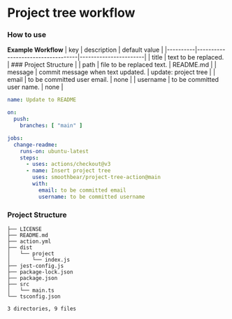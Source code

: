 # Project tree workflow

### How to use
**Example Workflow**
| key      | description                       | default value         |
|----------|-----------------------------------|-----------------------|
| title    | text to be replaced.              | ### Project Structure |
| path     | file to be replaced text.         | README.md             |
| message  | commit message when text updated. | update: project tree  |
| email    | to be committed user email.       | none                  |
| username | to be committed user name.        | none                  |

```yml
name: Update to README

on:
  push:
    branches: [ "main" ]

jobs:
  change-readme:
    runs-on: ubuntu-latest
    steps:
      - uses: actions/checkout@v3
      - name: Insert project tree
        uses: smoothbear/project-tree-action@main
        with:
          email: to be committed email
          username: to be committed username
```

### Project Structure
```.
├── LICENSE
├── README.md
├── action.yml
├── dist
│   └── project
│       └── index.js
├── jest-config.js
├── package-lock.json
├── package.json
├── src
│   └── main.ts
└── tsconfig.json

3 directories, 9 files
```
